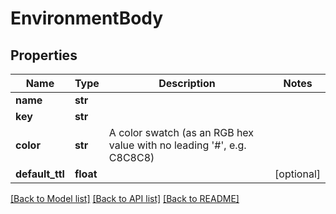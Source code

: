 # EnvironmentBody

## Properties
Name | Type | Description | Notes
------------ | ------------- | ------------- | -------------
**name** | **str** |  | 
**key** | **str** |  | 
**color** | **str** | A color swatch (as an RGB hex value with no leading &#39;#&#39;, e.g. C8C8C8) | 
**default_ttl** | **float** |  | [optional] 

[[Back to Model list]](../README.md#documentation-for-models) [[Back to API list]](../README.md#documentation-for-api-endpoints) [[Back to README]](../README.md)


